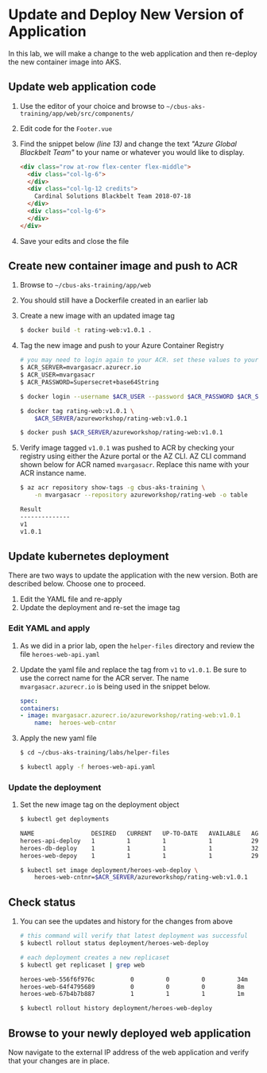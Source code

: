 # Update and Deploy New Version of Application

In this lab, we will make a change to the web application and then re-deploy the new container image into AKS. 

## Update web application code

1. Use the editor of your choice and browse to `~/cbus-aks-training/app/web/src/components/`
2. Edit code for the `Footer.vue`
3. Find the snippet below *(line 13)* and change the text _"Azure Global Blackbelt Team"_ to your name or whatever you would like to display.

    ```html
    <div class="row at-row flex-center flex-middle">
      <div class="col-lg-6">
      </div>
      <div class="col-lg-12 credits">
        Cardinal Solutions Blackbelt Team 2018-07-18
      </div>
      <div class="col-lg-6">
      </div>
    </div>
    ```

4. Save your edits and close the file

## Create new container image and push to ACR

1. Browse to `~/cbus-aks-training/app/web`
2. You should still have a Dockerfile created in an earlier lab
3. Create a new image with an updated image tag

    ```bash
    $ docker build -t rating-web:v1.0.1 .
    ```

4. Tag the new image and push to your Azure Container Registry

    ```bash
    # you may need to login again to your ACR. set these values to yours
    $ ACR_SERVER=mvargasacr.azurecr.io
    $ ACR_USER=mvargasacr
    $ ACR_PASSWORD=Supersecret+base64String

    $ docker login --username $ACR_USER --password $ACR_PASSWORD $ACR_SERVER

    $ docker tag rating-web:v1.0.1 \
        $ACR_SERVER/azureworkshop/rating-web:v1.0.1

    $ docker push $ACR_SERVER/azureworkshop/rating-web:v1.0.1
    ```

5. Verify image tagged `v1.0.1` was pushed to ACR by checking your registry using either the Azure portal or the AZ CLI. AZ CLI command shown below for ACR named `mvargasacr`. Replace this name with your ACR instance name.

    ```bash
    $ az acr repository show-tags -g cbus-aks-training \
        -n mvargasacr --repository azureworkshop/rating-web -o table

    Result
    --------------
    v1
    v1.0.1
    ```

## Update kubernetes deployment

There are two ways to update the application with the new version. Both are described below. Choose one to proceed.
1. Edit the YAML file and re-apply
2. Update the deployment and re-set the image tag

### Edit YAML and apply

1. As we did in a prior lab, open the  `helper-files` directory and review the file `heroes-web-api.yaml`
2. Update the yaml file and replace the tag from `v1` to `v1.0.1`. Be sure to use the correct name for the ACR server. The name `mvargasacr.azurecr.io` is being used in the snippet below.

    ```yaml
    spec:
    containers:
    - image: mvargasacr.azurecr.io/azureworkshop/rating-web:v1.0.1
        name:  heroes-web-cntnr
    ```

3. Apply the new yaml file

    ```bash
    $ cd ~/cbus-aks-training/labs/helper-files

    $ kubectl apply -f heroes-web-api.yaml
    ```

### Update the deployment

1. Set the new image tag on the deployment object
    ```bash
    $ kubectl get deployments

    NAME                DESIRED   CURRENT   UP-TO-DATE   AVAILABLE   AGE
    heroes-api-deploy   1         1         1            1           29m
    heroes-db-deploy    1         1         1            1           32m
    heroes-web-depoy    1         1         1            1           29m

    $ kubectl set image deployment/heroes-web-deploy \
        heroes-web-cntnr=$ACR_SERVER/azureworkshop/rating-web:v1.0.1
    ```

## Check status

1. You can see the updates and history for the changes from above

    ```bash
    # this command will verify that latest deployment was successful
    $ kubectl rollout status deployment/heroes-web-deploy

    # each deployment creates a new replicaset
    $ kubectl get replicaset | grep web

    heroes-web-556f6f976c          0         0         0         34m
    heroes-web-64f4795689          0         0         0         8m
    heroes-web-67b4b7b887          1         1         1         1m

    $ kubectl rollout history deployment/heroes-web-deploy
    ```

## Browse to your newly deployed web application

Now navigate to the external IP address of the web application and verify that your changes are in place.
